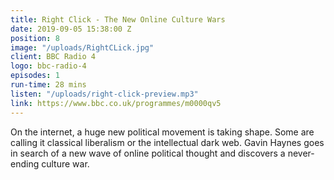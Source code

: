 ```yaml
---
title: Right Click - The New Online Culture Wars
date: 2019-09-05 15:38:00 Z
position: 8
image: "/uploads/RightCLick.jpg"
client: BBC Radio 4
logo: bbc-radio-4
episodes: 1
run-time: 28 mins
listen: "/uploads/right-click-preview.mp3"
link: https://www.bbc.co.uk/programmes/m0000qv5
---
```


On the internet, a huge new political movement is taking shape. Some are calling it classical liberalism or the intellectual dark web. Gavin Haynes goes in search of a new wave of online political thought and discovers a never-ending culture war.